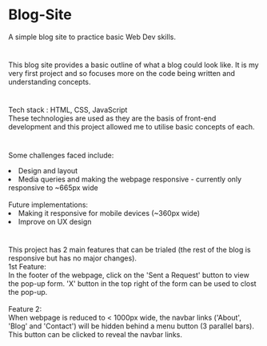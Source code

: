 # Blog-Site

A simple blog site to practice basic Web Dev skills.

#

This blog site provides a basic outline of what a blog could look like. It is my very first project and so focuses more on the code being written and understanding concepts.

#

Tech stack : HTML, CSS, JavaScript
<br />
These technologies are used as they are the basis of front-end development and this project allowed me to utilise basic concepts of each.

#

Some challenges faced include:

<li> Design and layout
<li> Media queries and making the webpage responsive - currently only responsive to ~665px wide
<br />
<br />
Future implementations:
<li> Making it responsive for mobile devices (~360px wide)
<li> Improve on UX design

#

This project has 2 main features that can be trialed (the rest of the blog is responsive but has no major changes).
<br />
1st Feature:
<br />
In the footer of the webpage, click on the 'Sent a Request' button to view the pop-up form. 'X' button in the top right of the form can be used to clost the pop-up.
<br /><br />
Feature 2:
<br />
When webpage is reduced to < 1000px wide, the navbar links ('About', 'Blog' and 'Contact') will be hidden behind a menu button (3 parallel bars). This button can be clicked to reveal the navbar links.
